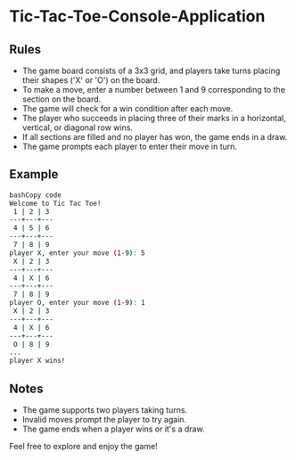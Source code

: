 # Tic-Tac-Toe-Console-Application

## **Rules**

- The game board consists of a 3x3 grid, and players take turns placing their shapes ('X' or 'O') on the board.
- To make a move, enter a number between 1 and 9 corresponding to the section on the board.
- The game will check for a win condition after each move.
- The player who succeeds in placing three of their marks in a horizontal, vertical, or diagonal row wins.
- If all sections are filled and no player has won, the game ends in a draw.
- The game prompts each player to enter their move in turn.

## **Example**

```bash
bashCopy code
Welcome to Tic Tac Toe!
 1 | 2 | 3
---+---+---
 4 | 5 | 6
---+---+---
 7 | 8 | 9
player X, enter your move (1-9): 5
 X | 2 | 3
---+---+---
 4 | X | 6
---+---+---
 7 | 8 | 9
player O, enter your move (1-9): 1
 X | 2 | 3
---+---+---
 4 | X | 6
---+---+---
 O | 8 | 9
...
player X wins!

```

## **Notes**

- The game supports two players taking turns.
- Invalid moves prompt the player to try again.
- The game ends when a player wins or it's a draw.

Feel free to explore and enjoy the game!
